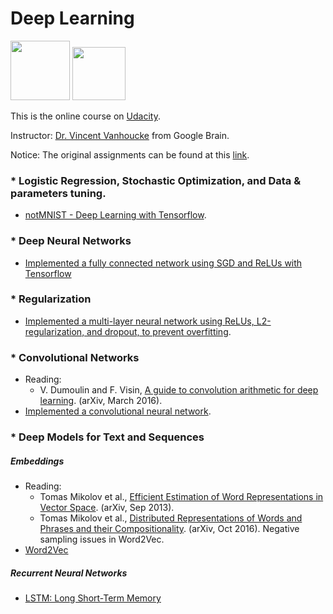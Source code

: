 # Deep Learning 
<img width="95" src="https://github.com/ttungl/Deep-Learning-Google/blob/master/Lesson1/googlelogo.png"> <img width="85" src="https://github.com/ttungl/Deep-Learning-Google/blob/master/Lesson1/tensorflow.png">

This is the online course on [Udacity](https://www.udacity.com/course/deep-learning--ud730).

Instructor: [Dr. Vincent Vanhoucke](https://research.google.com/pubs/VincentVanhoucke.html) from Google Brain.

Notice: The original assignments can be found at this [link](https://github.com/tensorflow/tensorflow/tree/master/tensorflow/examples/udacity).

### * Logistic Regression, Stochastic Optimization, and Data & parameters tuning. 
* [notMNIST - Deep Learning with Tensorflow](https://github.com/ttungl/Deep-Learning-by-Google/blob/master/Lesson1/DeepLearning_assignment_1.ipynb). 

### * Deep Neural Networks
* [Implemented a fully connected network using SGD and ReLUs with Tensorflow](https://github.com/ttungl/Deep-Learning-Google/blob/master/Lesson1/2_fully_connected_network_using_SGD.ipynb)
              
### * Regularization
* [Implemented a multi-layer neural network using ReLUs, L2-regularization, and dropout, to prevent overfitting](https://github.com/ttungl/Deep-Learning-Google/blob/master/Lesson1/3_Regularization.ipynb).
  
### * Convolutional Networks
* Reading: 
  + V. Dumoulin and F. Visin, [A guide to convolution arithmetic for deep learning](https://arxiv.org/pdf/1603.07285.pdf). (arXiv, March 2016). 
* [Implemented a convolutional neural network](https://github.com/ttungl/Deep-Learning-Google/blob/master/Lesson1/4_Convolutional_Neural_Networks.ipynb).

### * Deep Models for Text and Sequences
##### Embeddings 
* Reading:
  + Tomas Mikolov et al., [Efficient Estimation of Word Representations in Vector Space](https://arxiv.org/pdf/1301.3781.pdf). (arXiv, Sep 2013).
  + Tomas Mikolov et al., [Distributed Representations of Words and Phrases and their Compositionality](https://arxiv.org/pdf/1310.4546.pdf). (arXiv, Oct 2016). Negative sampling issues in Word2Vec.
* [Word2Vec]()
  
##### Recurrent Neural Networks
* [LSTM: Long Short-Term Memory]()
  

